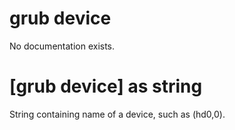 # grub device

No documentation exists.

# [grub device] as string

String containing name of a device, such as (hd0,0).

